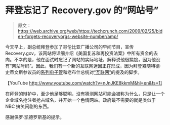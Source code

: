 # 拜登忘记了 Recovery.gov 的“网站号”

> 原文：<https://web.archive.org/web/https://techcrunch.com/2009/02/25/biden-forgets-recoveryorgs-website-number/amp/>

今天早上，副总统拜登参加了哥伦比亚广播公司的早间节目，宣传 Recovery.gov，该网站将详细介绍《美国复苏和再投资法案》中所有资金的去向。不幸的是，他在面试时忘记了网站的实际地址，解释说他很尴尬，因为他没有“网站号码”。因此，我们有一个新的互联网迷因正在形成，因为拜登紧随特德·史蒂文斯参议员的[系列电子管](https://web.archive.org/web/20230130191024/http://www.youtube.com/watch?v=f99PcP0aFNE)和老布什总统对[“互联网”](https://web.archive.org/web/20230130191024/http://www.youtube.com/watch?v=LKTH6f1JfX8)的提及的脚步。

【YouTube http://www.youtube.com/watch?v=nJnJKE8kkmM&hl=en&fs=1]

在拜登的辩护中，至少他足够聪明，没有猜测网站可能会被称为什么，只是让一个企业域名抢注者抢占域名，并开始一个色情网站。政府最不需要的就是类似于 NBC 搞笑闹剧的东西。

感谢保罗·凯德罗斯基的提示。

<amp-analytics data-credentials="include" class="i-amphtml-layout-fixed i-amphtml-layout-size-defined" i-amphtml-layout="fixed"></amp-analytics>
